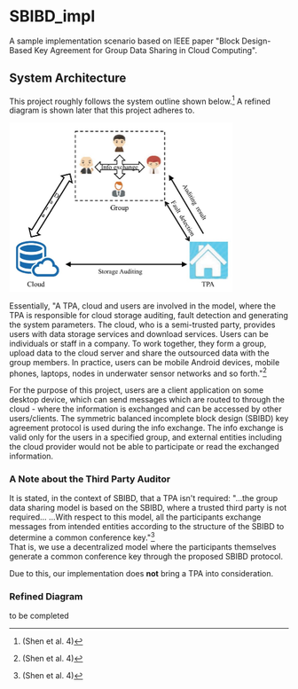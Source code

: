 # SBIBD_impl
A sample implementation scenario based on IEEE paper "Block Design-Based Key Agreement for Group Data Sharing in Cloud Computing".


## System Architecture 

This project roughly follows the system outline shown below.[^2] A refined diagram is shown later that this project adheres to.  
 
<img alt="system_arch.jpg" src="system_arch_original.jpg" width="403"/>

Essentially, "A TPA, cloud and users are involved in the model, where the TPA is responsible for cloud storage auditing, fault detection and generating the system parameters. The cloud, who is a semi-trusted party, provides users with data storage services and download services. Users can be individuals or staff in a company. To work together, they form a group, upload data to the cloud server and share the outsourced data with the group members. In practice, users can be mobile Android devices, mobile phones, laptops, nodes in underwater sensor networks and so forth."[^2]    

For the purpose of this project, users are a client application on some desktop device, which can send messages which are routed to through the cloud - where the information is exchanged and can be accessed by other users/clients. The symmetric balanced incomplete block design (SBIBD) key agreement protocol is used during the info exchange. The info exchange is valid only for the users in a specified group, and external entities including the cloud provider would not be able to participate or read the exchanged information.

### A Note about the Third Party Auditor  

It is stated, in the context of SBIBD, that a TPA isn't required: "...the group data sharing model is based on the SBIBD, where a trusted third party is not required... ...With respect to this model, all the participants exchange messages from intended entities according to the structure of the SBIBD to determine a common conference key."[^2]  
That is, we use a decentralized model where the participants themselves generate a common conference key through the proposed SBIBD protocol.

Due to this, our implementation does **not** bring a TPA into consideration.

### Refined Diagram  

to be completed

[^1]: Shen, Jian, et al. “Block design-based key agreement for Group Data Sharing in cloud computing.” IEEE Transactions on Dependable and Secure Computing, vol. 16, no. 6, 1 Nov. 2019, pp. 1-15, https://doi.org/10.1109/tdsc.2017.2725953.  
[^2]: [^1] (Shen et al. 4)  